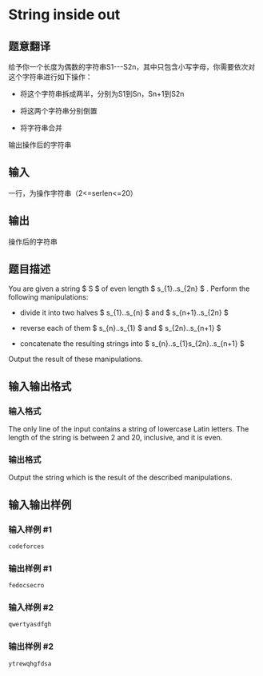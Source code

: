 # String inside out

## 题意翻译

给予你一个长度为偶数的字符串S1---S2n，其中只包含小写字母，你需要依次对这个字符串进行如下操作：

- 将这个字符串拆成两半，分别为S1到Sn，Sn+1到S2n

- 将这两个字符串分别倒置

- 将字符串合并

输出操作后的字符串

## 输入

一行，为操作字符串（2<=serlen<=20）

## 输出

操作后的字符串

## 题目描述

You are given a string $ S $ of even length $ s_{1}..s_{2n} $ . Perform the following manipulations:

- divide it into two halves $ s_{1}..s_{n} $ and $ s_{n+1}..s_{2n} $

- reverse each of them $ s_{n}..s_{1} $ and $ s_{2n}..s_{n+1} $

- concatenate the resulting strings into $ s_{n}..s_{1}s_{2n}..s_{n+1} $

Output the result of these manipulations.

## 输入输出格式

### 输入格式

The only line of the input contains a string of lowercase Latin letters. The length of the string is between 2 and 20, inclusive, and it is even.

### 输出格式

Output the string which is the result of the described manipulations.

## 输入输出样例

### 输入样例 #1

```cpp
codeforces

```
### 输出样例 #1

```cpp
fedocsecro

```
### 输入样例 #2

```cpp
qwertyasdfgh

```
### 输出样例 #2

```cpp
ytrewqhgfdsa

```
